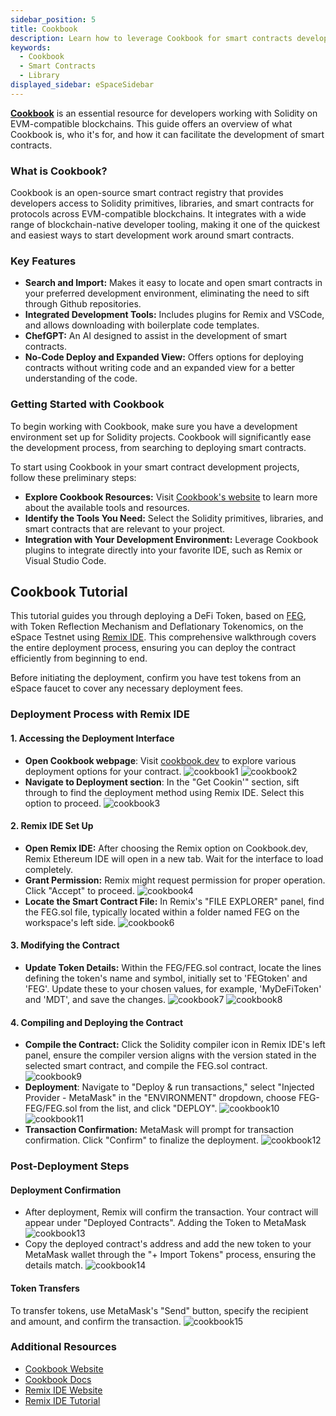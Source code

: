 ```yaml
---
sidebar_position: 5
title: Cookbook
description: Learn how to leverage Cookbook for smart contracts development.
keywords:
  - Cookbook
  - Smart Contracts
  - Library
displayed_sidebar: eSpaceSidebar
---
```


[**Cookbook**](https://www.cookbook.dev/) is an essential resource for developers working with Solidity on EVM-compatible blockchains. This guide offers an overview of what Cookbook is, who it's for, and how it can facilitate the development of smart contracts.

### What is Cookbook?
Cookbook is an open-source smart contract registry that provides developers access to Solidity primitives, libraries, and smart contracts for protocols across EVM-compatible blockchains. It integrates with a wide range of blockchain-native developer tooling, making it one of the quickest and easiest ways to start development work around smart contracts.

### Key Features
- **Search and Import:** Makes it easy to locate and open smart contracts in your preferred development environment, eliminating the need to sift through Github repositories.
- **Integrated Development Tools:** Includes plugins for Remix and VSCode, and allows downloading with boilerplate code templates.
- **ChefGPT:** An AI designed to assist in the development of smart contracts.
- **No-Code Deploy and Expanded View:** Offers options for deploying contracts without writing code and an expanded view for a better understanding of the code.

### Getting Started with Cookbook
To begin working with Cookbook, make sure you have a development environment set up for Solidity projects. Cookbook will significantly ease the development process, from searching to deploying smart contracts.

To start using Cookbook in your smart contract development projects, follow these preliminary steps:
- **Explore Cookbook Resources:** Visit [Cookbook's website](https://www.cookbook.dev/) to learn more about the available tools and resources.
- **Identify the Tools You Need:** Select the Solidity primitives, libraries, and smart contracts that are relevant to your project.
- **Integration with Your Development Environment:** Leverage Cookbook plugins to integrate directly into your favorite IDE, such as Remix or Visual Studio Code.


## Cookbook Tutorial
This tutorial guides you through deploying a DeFi Token, based on [FEG](https://fegtoken.com/), with Token Reflection Mechanism and Deflationary Tokenomics, on the eSpace Testnet using [Remix IDE](../deployContract/remix.md). This comprehensive walkthrough covers the entire deployment process, ensuring you can deploy the contract efficiently from beginning to end.

Before initiating the deployment, confirm you have test tokens from an eSpace faucet to cover any necessary deployment fees.

### Deployment Process with Remix IDE

#### 1. Accessing the Deployment Interface
- **Open Cookbook webpage**: Visit [cookbook.dev](https://www.cookbook.dev/) to explore various deployment options for your contract.
![cookbook1](../img/1cb.png)
![cookbook2](../img/2cb.png)
- **Navigate to Deployment section**: In the "Get Cookin'" section, sift through to find the deployment method using Remix IDE. Select this option to proceed.
![cookbook3](../img/3cb.png)
#### 2. Remix IDE Set Up
- **Open Remix IDE:** After choosing the Remix option on Cookbook.dev, Remix Ethereum IDE will open in a new tab. Wait for the interface to load completely.
- **Grant Permission:** Remix might request permission for proper operation. Click "Accept" to proceed.
![cookbook4](../img/4cb.png)
- **Locate the Smart Contract File:** In Remix's "FILE EXPLORER" panel, find the FEG.sol file, typically located within a folder named FEG on the workspace's left side.
![cookbook6](../img/6cb.png)
#### 3. Modifying the Contract
- **Update Token Details:** Within the FEG/FEG.sol contract, locate the lines defining the token's name and symbol, initially set to 'FEGtoken' and 'FEG'. Update these to your chosen values, for example, 'MyDeFiToken' and 'MDT', and save the changes.
![cookbook7](../img/7cb.png)
![cookbook8](../img/8cb.png)
#### 4. Compiling and Deploying the Contract
- **Compile the Contract:** Click the Solidity compiler icon in Remix IDE's left panel, ensure the compiler version aligns with the version stated in the selected smart contract, and compile the FEG.sol contract.
![cookbook9](../img/9cb.png)
- **Deployment**: Navigate to "Deploy & run transactions," select "Injected Provider - MetaMask" in the "ENVIRONMENT" dropdown, choose FEG-FEG/FEG.sol from the list, and click "DEPLOY".
![cookbook10](../img/10cb.png)
![cookbook11](../img/11cb.png)
- **Transaction Confirmation:** MetaMask will prompt for transaction confirmation. Click "Confirm" to finalize the deployment.
![cookbook12](../img/12cb.png)
### Post-Deployment Steps
#### Deployment Confirmation
- After deployment, Remix will confirm the transaction. Your contract will appear under "Deployed Contracts".
Adding the Token to MetaMask
![cookbook13](../img/13cb.png)
- Copy the deployed contract's address and add the new token to your MetaMask wallet through the "+ Import Tokens" process, ensuring the details match.
![cookbook14](../img/14cb.png)
#### Token Transfers
To transfer tokens, use MetaMask's "Send" button, specify the recipient and amount, and confirm the transaction.
![cookbook15](../img/15cb.png)
### Additional Resources
- [Cookbook Website](https://www.cookbook.dev/)
- [Cookbook Docs](https://docs.cookbook.dev/)
- [Remix IDE Website](https://remix.ethereum.org/)
- [Remix IDE Tutorial](./remix.md)











